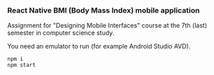 ### React Native BMI (Body Mass Index) mobile application

Assignment for "Designing Mobile Interfaces" course at the 7th (last) semester in computer science study.



You need an emulator to run (for example Android Studio AVD).

```
npm i
npm start
```
